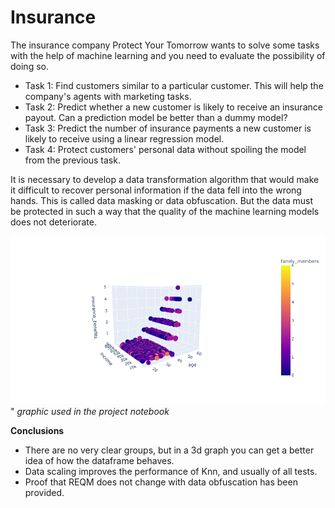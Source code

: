 # Insurance


The insurance company Protect Your Tomorrow wants to solve some tasks with the help of machine learning and you need to evaluate the possibility of doing so.


* Task 1: Find customers similar to a particular customer. This will help the company's agents with marketing tasks.
* Task 2: Predict whether a new customer is likely to receive an insurance payout. Can a prediction model be better than a dummy model?
* Task 3: Predict the number of insurance payments a new customer is likely to receive using a linear regression model.
* Task 4: Protect customers' personal data without spoiling the model from the previous task.

It is necessary to develop a data transformation algorithm that would make it difficult to recover personal information if the data fell into the wrong hands. This is called data masking or data obfuscation. But the data must be protected in such a way that the quality of the machine learning models does not deteriorate.



![C:\\Users\\Guilherme\\Downloads\\newplot.png](https://github.com/Gui-Sitton/Insurance/blob/main/newplot%20(1).png?raw=true)"
_graphic used in the project notebook_


**Conclusions**
* There are no very clear groups, but in a 3d graph you can get a better idea of how the dataframe behaves.
* Data scaling improves the performance of Knn, and usually of all tests.
* Proof that REQM does not change with data obfuscation has been provided.
